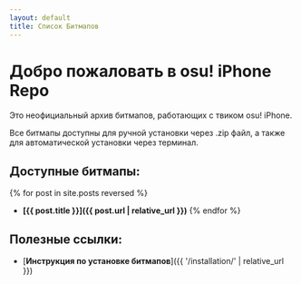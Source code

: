 ```yaml
---
layout: default
title: Список Битмапов
---
```


# Добро пожаловать в osu! iPhone Repo

Это неофициальный архив битмапов, работающих с твиком osu! iPhone.

Все битмапы доступны для ручной установки через .zip файл, а также для автоматической установки через терминал.

## Доступные битмапы:

{% for post in site.posts reversed %}
- **[{{ post.title }}]({{ post.url | relative_url }})**
{% endfor %}

## Полезные ссылки:
- [**Инструкция по установке битмапов**]({{ '/installation/' | relative_url }})
